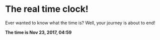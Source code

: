 # The real time clock!

Ever wanted to know what the time is? Well, your journey is about to end!

**The time is Nov 23, 2017, 04:59**